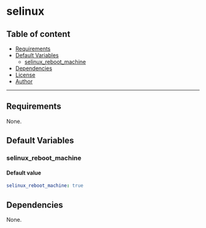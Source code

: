# selinux

## Table of content

- [Requirements](#requirements)
- [Default Variables](#default-variables)
  - [selinux_reboot_machine](#selinux_reboot_machine)
- [Dependencies](#dependencies)
- [License](#license)
- [Author](#author)

---

## Requirements

None.

## Default Variables

### selinux_reboot_machine

#### Default value

```YAML
selinux_reboot_machine: true
```



## Dependencies

None.
